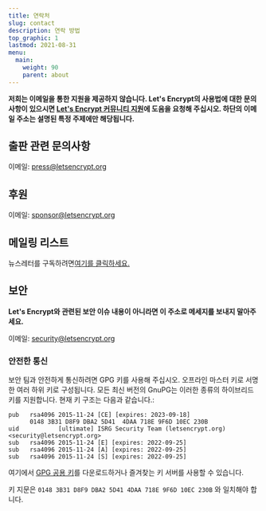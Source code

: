 ```yaml
---
title: 연락처
slug: contact
description: 연락 방법
top_graphic: 1
lastmod: 2021-08-31
menu:
  main:
    weight: 90
    parent: about
---
```


**저희는 이메일을 통한 지원을 제공하지 않습니다. Let's Encrypt의 사용법에 대한 문의사항이 있으시면 [Let's Encrypt 커뮤니티 지원](https://community.letsencrypt.org/)에 도음을 요청해 주십시오. 하단의 이메일 주소는 설명된 특정 주제에만 해당됩니다.**

## 출판 관련 문의사항

이메일: [press@letsencrypt.org](mailto:press@letsencrypt.org)

## 후원

이메일: [sponsor@letsencrypt.org](mailto:sponsor@letsencrypt.org)

## 메일링 리스트

뉴스레터를 구독하려면[여기를 클릭하세요.](https://mailchi.mp/letsencrypt.org/fjp6ha1gad)

## 보안

**Let's Encrypt와 관련된 보안 이슈 내용이 아니라면 이 주소로 메세지를 보내지 말아주세요.**

이메일: [security@letsencrypt.org](mailto:security@letsencrypt.org)

### 안전한 통신

보안 팀과 안전하게 통신하려면 GPG 키를 사용해 주십시오. 오프라인 마스터 키로 서명한 여러 하위 키로 구성됩니다. 모든 최신 버전의 GnuPG는 이러한 종류의 하이브리드 키를 지원합니다. 현재 키 구조는 다음과 같습니다.:

```
pub   rsa4096 2015-11-24 [CE] [expires: 2023-09-18]
      0148 3B31 D8F9 DBA2 5D41  4DAA 718E 9F6D 10EC 230B
uid           [ultimate] ISRG Security Team (letsencrypt.org) <security@letsencrypt.org>
sub   rsa4096 2015-11-24 [E] [expires: 2022-09-25]
sub   rsa4096 2015-11-24 [A] [expires: 2022-09-25]
sub   rsa4096 2015-11-24 [S] [expires: 2022-09-25]
```

여기에서 [GPG 공용 키](/security_letsencrypt.org-publickey.asc)를 다운로드하거나 즐겨찾는 키 서버를 사용할 수 있습니다.

키 지문은 `0148 3B31 D8F9 DBA2 5D41 4DAA 718E 9F6D 10EC 230B` 와 일치해야 합니다.
